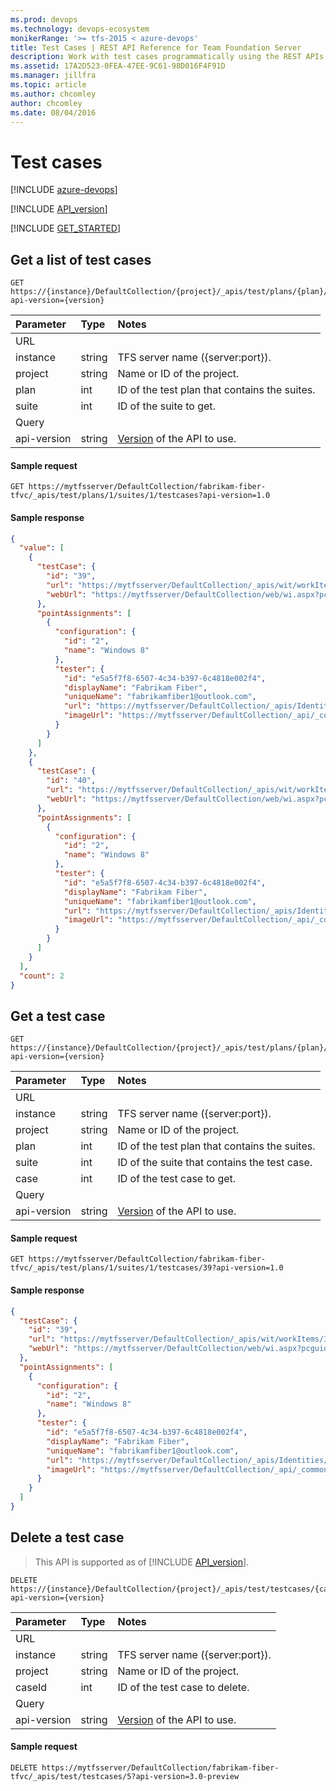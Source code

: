 ```yaml
---
ms.prod: devops
ms.technology: devops-ecosystem
monikerRange: '>= tfs-2015 < azure-devops'
title: Test Cases | REST API Reference for Team Foundation Server
description: Work with test cases programmatically using the REST APIs for Team Foundation Server.
ms.assetid: 17A2D523-0FEA-47EE-9C61-98D016F4F91D
ms.manager: jillfra
ms.topic: article
ms.author: chcomley
author: chcomley
ms.date: 08/04/2016
---
```


# Test cases

[!INCLUDE [azure-devops](../_data/azure-devops-message.md)]

[!INCLUDE [API_version](../_data/version.md)]

[!INCLUDE [GET_STARTED](../_data/get-started.md)]

## Get a list of test cases

```no-highlight
GET https://{instance}/DefaultCollection/{project}/_apis/test/plans/{plan}/suites/{suite}/testcases?api-version={version}
```

| Parameter | Type   | Notes
|:----------|:-------|:-----------
| URL
| instance  | string | TFS server name ({server:port}).
| project   | string | Name or ID of the project.
| plan      | int    | ID of the test plan that contains the suites.
| suite     | int    | ID of the suite to get.
| Query
| api-version | string | [Version](../../concepts/rest-api-versioning.md) of the API to use.

#### Sample request

```
GET https://mytfsserver/DefaultCollection/fabrikam-fiber-tfvc/_apis/test/plans/1/suites/1/testcases?api-version=1.0
```

#### Sample response

```json
{
  "value": [
    {
      "testCase": {
        "id": "39",
        "url": "https://mytfsserver/DefaultCollection/_apis/wit/workItems/39",
        "webUrl": "https://mytfsserver/DefaultCollection/web/wi.aspx?pcguid=d81542e4-cdfa-4333-b082-1ae2d6c3ad16&id=39"
      },
      "pointAssignments": [
        {
          "configuration": {
            "id": "2",
            "name": "Windows 8"
          },
          "tester": {
            "id": "e5a5f7f8-6507-4c34-b397-6c4818e002f4",
            "displayName": "Fabrikam Fiber",
            "uniqueName": "fabrikamfiber1@outlook.com",
            "url": "https://mytfsserver/DefaultCollection/_apis/Identities/e5a5f7f8-6507-4c34-b397-6c4818e002f4",
            "imageUrl": "https://mytfsserver/DefaultCollection/_api/_common/identityImage?id=e5a5f7f8-6507-4c34-b397-6c4818e002f4"
          }
        }
      ]
    },
    {
      "testCase": {
        "id": "40",
        "url": "https://mytfsserver/DefaultCollection/_apis/wit/workItems/40",
        "webUrl": "https://mytfsserver/DefaultCollection/web/wi.aspx?pcguid=d81542e4-cdfa-4333-b082-1ae2d6c3ad16&id=40"
      },
      "pointAssignments": [
        {
          "configuration": {
            "id": "2",
            "name": "Windows 8"
          },
          "tester": {
            "id": "e5a5f7f8-6507-4c34-b397-6c4818e002f4",
            "displayName": "Fabrikam Fiber",
            "uniqueName": "fabrikamfiber1@outlook.com",
            "url": "https://mytfsserver/DefaultCollection/_apis/Identities/e5a5f7f8-6507-4c34-b397-6c4818e002f4",
            "imageUrl": "https://mytfsserver/DefaultCollection/_api/_common/identityImage?id=e5a5f7f8-6507-4c34-b397-6c4818e002f4"
          }
        }
      ]
    }
  ],
  "count": 2
}
```


## Get a test case

```no-highlight
GET https://{instance}/DefaultCollection/{project}/_apis/test/plans/{plan}/suites/{suite}/testcases/{case}?api-version={version}
```

| Parameter | Type   | Notes
|:----------|:-------|:-----------
| URL
| instance  | string | TFS server name ({server:port}).
| project   | string | Name or ID of the project.
| plan      | int    | ID of the test plan that contains the suites.
| suite     | int    | ID of the suite that contains the test case.
| case      | int    | ID of the test case to get.       
| Query
| api-version | string | [Version](../../concepts/rest-api-versioning.md) of the API to use.

#### Sample request

```
GET https://mytfsserver/DefaultCollection/fabrikam-fiber-tfvc/_apis/test/plans/1/suites/1/testcases/39?api-version=1.0
```

#### Sample response

```json
{
  "testCase": {
    "id": "39",
    "url": "https://mytfsserver/DefaultCollection/_apis/wit/workItems/39",
    "webUrl": "https://mytfsserver/DefaultCollection/web/wi.aspx?pcguid=d81542e4-cdfa-4333-b082-1ae2d6c3ad16&id=39"
  },
  "pointAssignments": [
    {
      "configuration": {
        "id": "2",
        "name": "Windows 8"
      },
      "tester": {
        "id": "e5a5f7f8-6507-4c34-b397-6c4818e002f4",
        "displayName": "Fabrikam Fiber",
        "uniqueName": "fabrikamfiber1@outlook.com",
        "url": "https://mytfsserver/DefaultCollection/_apis/Identities/e5a5f7f8-6507-4c34-b397-6c4818e002f4",
        "imageUrl": "https://mytfsserver/DefaultCollection/_api/_common/identityImage?id=e5a5f7f8-6507-4c34-b397-6c4818e002f4"
      }
    }
  ]
}
```


## Delete a test case
> This API is supported as of [!INCLUDE [API_version](../_data/version3-preview.md)].

```no-highlight
DELETE https://{instance}/DefaultCollection/{project}/_apis/test/testcases/{caseId}?api-version={version}
```

| Parameter | Type   | Notes
|:----------|:-------|:-----------
| URL
| instance  | string | TFS server name ({server:port}).
| project   | string | Name or ID of the project.
| caseId    | int    | ID of the test case to delete.       
| Query
| api-version | string | [Version](../../concepts/rest-api-versioning.md) of the API to use.

#### Sample request

```
DELETE https://mytfsserver/DefaultCollection/fabrikam-fiber-tfvc/_apis/test/testcases/5?api-version=3.0-preview
```


